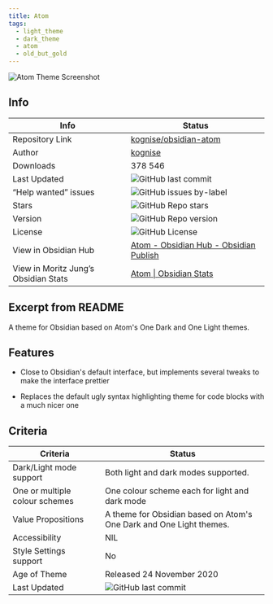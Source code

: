 ```yaml
---
title: Atom
tags:
  - light_theme
  - dark_theme
  - atom
  - old_but_gold
---
```


![Atom Theme Screenshot](https://raw.githubusercontent.com/kognise/obsidian-atom/refs/heads/master/screenshot-hybrid.png)

## Info

|Info|Status|
|---|---|
|Repository Link|[kognise/obsidian-atom](https://github.com/kognise/obsidian-atom)|
|Author|[kognise](https://github.com/kognise)|
|Downloads|378 546|
|Last Updated|![GitHub last commit](https://img.shields.io/github/last-commit/kognise/obsidian-atom?color=573E7A&amp;label=last%20update&amp;logo=github&amp;style=for-the-badge)|
|“Help wanted” issues|![GitHub issues by-label](https://img.shields.io/github/issues/kognise/obsidian-atom/help%20wanted?color=573E7A&amp;logo=github&amp;style=for-the-badge)|
|Stars|![GitHub Repo stars](https://img.shields.io/github/stars/kognise/obsidian-atom?color=573E7A&amp;logo=github&amp;style=for-the-badge)|
|Version|![GitHub Repo version](https://img.shields.io/github/v/release/kognise/obsidian-atom?color=573E7A&amp;logo=github&amp;style=for-the-badge&sort=semver)|
|License|![GitHub License](https://img.shields.io/github/license/kognise/obsidian-atom?style=for-the-badge)|
|View in Obsidian Hub|[Atom \- Obsidian Hub \- Obsidian Publish](https://publish.obsidian.md/hub/02+-+Community+Expansions/02.05+All+Community+Expansions/Themes/Atom)|
|View in Moritz Jung’s Obsidian Stats|[Atom \| Obsidian Stats](https://www.moritzjung.dev/obsidian-stats/themes/atom/)|

## Excerpt from README

A theme for Obsidian based on Atom's One Dark and One Light themes.

## Features

- Close to Obsidian's default interface, but implements several tweaks to make the interface prettier

- Replaces the default ugly syntax highlighting theme for code blocks with a much nicer one

## Criteria

|Criteria|Status|
|---|---|
|Dark/Light mode support|Both light and dark modes supported.|
|One or multiple colour schemes|One colour scheme each for light and dark mode|
|Value Propositions|A theme for Obsidian based on Atom's One Dark and One Light themes.|
|Accessibility|NIL|
|Style Settings support|No|
|Age of Theme|Released 24 November 2020|
|Last Updated|![GitHub last commit](https://img.shields.io/github/last-commit/kognise/obsidian-atom?color=573E7A&amp;label=last%20update&amp;logo=github&amp;style=for-the-badge)|
